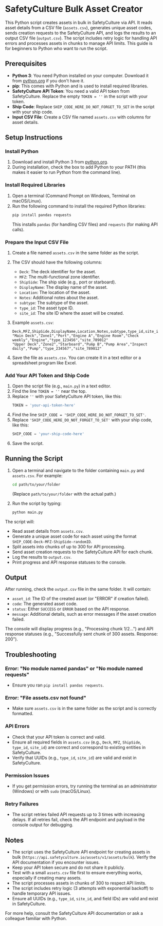 # SafetyCulture Bulk Asset Creator

This Python script creates assets in bulk in SafetyCulture via API. It reads asset details from a CSV file (`assets.csv`), generates unique asset codes, sends creation requests to the SafetyCulture API, and logs the results to an output CSV file (`output.csv`). The script includes retry logic for handling API errors and processes assets in chunks to manage API limits. This guide is for beginners to Python who want to run the script.

## Prerequisites

- **Python 3**: You need Python installed on your computer. Download it from [python.org](https://www.python.org) if you don't have it.
- **pip**: This comes with Python and is used to install required libraries.
- **SafetyCulture API Token**: You need a valid API token from SafetyCulture. Replace the empty `TOKEN = ''` in the script with your token.
- **Ship Code**: Replace `SHIP_CODE_HERE_DO_NOT_FORGET_TO_SET` in the script with your ship code.
- **Input CSV File**: Create a CSV file named `assets.csv` with columns for asset details.

## Setup Instructions

### Install Python

1. Download and install Python 3 from [python.org](https://www.python.org).
2. During installation, check the box to add Python to your PATH (this makes it easier to run Python from the command line).

### Install Required Libraries

1. Open a terminal (Command Prompt on Windows, Terminal on macOS/Linux).
2. Run the following command to install the required Python libraries:
   ```bash
   pip install pandas requests
   ```
   This installs `pandas` (for handling CSV files) and `requests` (for making API calls).

### Prepare the Input CSV File

1. Create a file named `assets.csv` in the same folder as the script.
2. The CSV should have the following columns:
   - `Deck`: The deck identifier for the asset.
   - `MFZ`: The multi-functional zone identifier.
   - `ShipSide`: The ship side (e.g., port or starboard).
   - `DisplayName`: The display name of the asset.
   - `Location`: The location of the asset.
   - `Notes`: Additional notes about the asset.
   - `subtype`: The subtype of the asset.
   - `type_id`: The asset type ID.
   - `site_id`: The site ID where the asset will be created.

3. Example `assets.csv`:
   ```csv
   Deck,MFZ,ShipSide,DisplayName,Location,Notes,subtype,type_id,site_id
   "Main Deck","Zone1","Port","Engine A","Engine Room","Check weekly","Engine","type_123456","site_789012"
   "Upper Deck","Zone2","Starboard","Pump B","Pump Area","Inspect daily","Pump","type_234567","site_789012"
   ```

4. Save the file as `assets.csv`. You can create it in a text editor or a spreadsheet program like Excel.

### Add Your API Token and Ship Code

1. Open the script file (e.g., `main.py`) in a text editor.
2. Find the line `TOKEN = ''` near the top.
3. Replace `''` with your SafetyCulture API token, like this:
   ```python
   TOKEN = 'your-api-token-here'
   ```
4. Find the line `SHIP_CODE = 'SHIP_CODE_HERE_DO_NOT_FORGET_TO_SET'`.
5. Replace `'SHIP_CODE_HERE_DO_NOT_FORGET_TO_SET'` with your ship code, like this:
   ```python
   SHIP_CODE = 'your-ship-code-here'
   ```
6. Save the script.

## Running the Script

1. Open a terminal and navigate to the folder containing `main.py` and `assets.csv`. For example:
   ```bash
   cd path/to/your/folder
   ```
   (Replace `path/to/your/folder` with the actual path.)

2. Run the script by typing:
   ```bash
   python main.py
   ```

The script will:
- Read asset details from `assets.csv`.
- Generate a unique asset code for each asset using the format `SHIP_CODE-Deck-MFZ-ShipSide-randomID`.
- Split assets into chunks of up to 300 for API processing.
- Send asset creation requests to the SafetyCulture API for each chunk.
- Log the results to `output.csv`.
- Print progress and API response statuses to the console.

## Output

After running, check the `output.csv` file in the same folder. It will contain:
- `asset_id`: The ID of the created asset (or "ERROR" if creation failed).
- `code`: The generated asset code.
- `status`: Either `SUCCESS` or `ERROR` based on the API response.
- `message`: Additional details, such as error messages if the asset creation failed.

The console will display progress (e.g., "Processing chunk 1/2...") and API response statuses (e.g., "Successfully sent chunk of 300 assets. Response: 200").

## Troubleshooting

### Error: "No module named pandas" or "No module named requests"
- Ensure you ran `pip install pandas requests`.

### Error: "File assets.csv not found"
- Make sure `assets.csv` is in the same folder as the script and is correctly formatted.

### API Errors
- Check that your API token is correct and valid.
- Ensure all required fields in `assets.csv` (e.g., `Deck`, `MFZ`, `ShipSide`, `type_id`, `site_id`) are correct and correspond to existing entities in SafetyCulture.
- Verify that UUIDs (e.g., `type_id`, `site_id`) are valid and exist in SafetyCulture.

### Permission Issues
- If you get permission errors, try running the terminal as an administrator (Windows) or with `sudo` (macOS/Linux).

### Retry Failures
- The script retries failed API requests up to 3 times with increasing delays. If all retries fail, check the API endpoint and payload in the console output for debugging.

## Notes

- The script uses the SafetyCulture API endpoint for creating assets in bulk (`https://api.safetyculture.io/assets/v1/assets/bulk`). Verify the API documentation if you encounter issues.
- Keep your API token secure and do not share it publicly.
- Test with a small `assets.csv` file first to ensure everything works, especially if creating many assets.
- The script processes assets in chunks of 300 to respect API limits.
- The script includes retry logic (3 attempts with exponential backoff) to handle temporary API issues.
- Ensure all UUIDs (e.g., `type_id`, `site_id`, and field IDs) are valid and exist in SafetyCulture.

For more help, consult the SafetyCulture API documentation or ask a colleague familiar with Python.